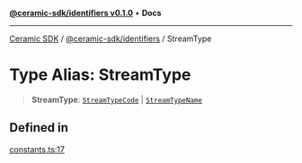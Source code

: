 [**@ceramic-sdk/identifiers v0.1.0**](../README.md) • **Docs**

***

[Ceramic SDK](../../../README.md) / [@ceramic-sdk/identifiers](../README.md) / StreamType

# Type Alias: StreamType

> **StreamType**: [`StreamTypeCode`](StreamTypeCode.md) \| [`StreamTypeName`](StreamTypeName.md)

## Defined in

[constants.ts:17](https://github.com/ceramicstudio/ceramic-sdk/blob/2df74ee449b4c48a3a1f531066c64854fe2dc5dd/packages/identifiers/src/constants.ts#L17)
